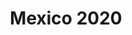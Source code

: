 ---
layout: photo_set
title: Mexico 2020
permalink: /Mexico/
description: "Mexico 2020"

photos:
    set: mexico
    size: 10
---
